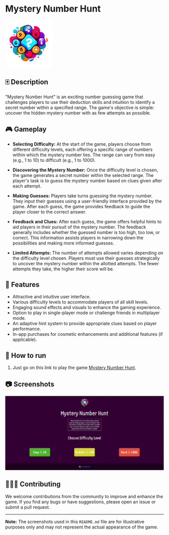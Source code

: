 # Mystery Number Hunt

 <img src="/images/icon.png" width="150px" height="150px">

## 🀄️ Description

"Mystery Number Hunt" is an exciting number guessing game that challenges players to use their deduction skills and intuition to identify a secret number within a specified range. The game's objective is simple: uncover the hidden mystery number with as few attempts as possible.

## 🎮 Gameplay

- **Selecting Difficulty:** At the start of the game, players choose from different difficulty levels, each offering a specific range of numbers within which the mystery number lies. The range can vary from easy (e.g., 1 to 10) to difficult (e.g., 1 to 1000).

- **Discovering the Mystery Number:** Once the difficulty level is chosen, the game generates a secret number within the selected range. The player's task is to guess the mystery number based on clues given after each attempt.

- **Making Guesses:** Players take turns guessing the mystery number. They input their guesses using a user-friendly interface provided by the game. After each guess, the game provides feedback to guide the player closer to the correct answer.

- **Feedback and Clues:** After each guess, the game offers helpful hints to aid players in their pursuit of the mystery number. The feedback generally includes whether the guessed number is too high, too low, or correct. This information assists players in narrowing down the possibilities and making more informed guesses.

- **Limited Attempts:** The number of attempts allowed varies depending on the difficulty level chosen. Players must use their guesses strategically to uncover the mystery number within the allotted attempts. The fewer attempts they take, the higher their score will be.

## 🎲 Features

- Attractive and intuitive user interface.
- Various difficulty levels to accommodate players of all skill levels.
- Engaging sound effects and visuals to enhance the gaming experience.
- Option to play in single-player mode or challenge friends in multiplayer mode.
- An adaptive hint system to provide appropriate clues based on player performance.
- In-app purchases for cosmetic enhancements and additional features (if applicable).

## 🤖 How to run

1. Just go on this link to play the game [Mystery Number Hunt](https://mysterynumberhunt.netlify.app/).

## 📷 Screenshots

![Screenshot 1](screenshot.png)


## 🙋🏻‍♂️ Contributing

We welcome contributions from the community to improve and enhance the game. If you find any bugs or have suggestions, please open an issue or submit a pull request.


---
**Note:** The screenshots used in this `README.md` file are for illustrative purposes only and may not represent the actual appearance of the game.
